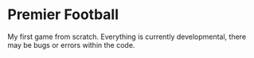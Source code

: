 # Premier Football
My first game from scratch. Everything is currently developmental, there may be bugs or errors within the code.
